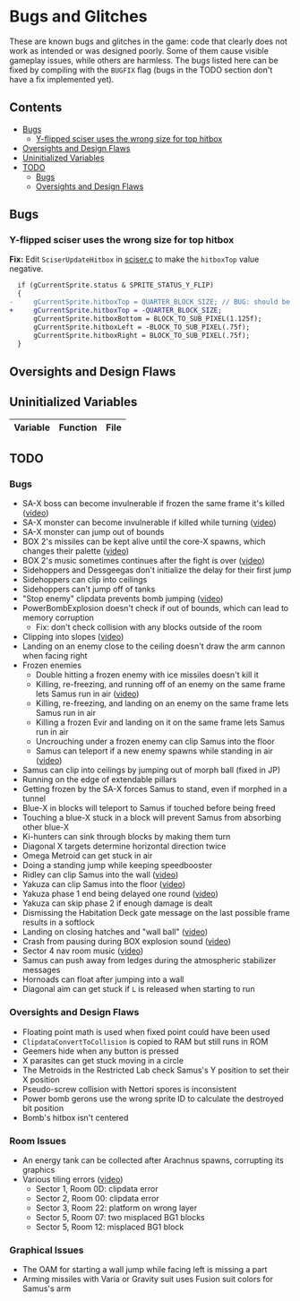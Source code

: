 # Bugs and Glitches
These are known bugs and glitches in the game: code that clearly does not work as intended or was designed poorly. Some of them cause visible gameplay issues, while others are harmless. The bugs listed here can be fixed by compiling with the `BUGFIX` flag (bugs in the TODO section don't have a fix implemented yet). 


## Contents

- [Bugs](#bugs)
  - [Y-flipped sciser uses the wrong size for top hitbox](#y-flipped-sciser-uses-the-wrong-size-for-top-hitbox)
- [Oversights and Design Flaws](#oversights-and-design-flaws)
- [Uninitialized Variables](#uninitialized-variables)
- [TODO](#todo)
  - [Bugs](#bugs-1)
  - [Oversights and Design Flaws](#oversights-and-design-flaws-1)


## Bugs

### Y-flipped sciser uses the wrong size for top hitbox

**Fix:** Edit `SciserUpdateHitbox` in [sciser.c](../src/sprites_AI/sciser.c) to make the `hitboxTop` value negative.

```diff
  if (gCurrentSprite.status & SPRITE_STATUS_Y_FLIP)
  {
-     gCurrentSprite.hitboxTop = QUARTER_BLOCK_SIZE; // BUG: should be -QUARTER_BLOCK_SIZE
+     gCurrentSprite.hitboxTop = -QUARTER_BLOCK_SIZE;
      gCurrentSprite.hitboxBottom = BLOCK_TO_SUB_PIXEL(1.125f);
      gCurrentSprite.hitboxLeft = -BLOCK_TO_SUB_PIXEL(.75f);
      gCurrentSprite.hitboxRight = BLOCK_TO_SUB_PIXEL(.75f); 
  }
```

## Oversights and Design Flaws


## Uninitialized Variables

| Variable | Function | File |
|----------|----------|------|


## TODO

### Bugs

- SA-X boss can become invulnerable if frozen the same frame it's killed ([video](https://clips.twitch.tv/WealthyOpenFriseeAllenHuhu-jjY1Gm9_VoWQO928))
- SA-X monster can become invulnerable if killed while turning ([video](https://www.youtube.com/watch?v=2jdfxKUpugE))
- SA-X monster can jump out of bounds
- BOX 2's missiles can be kept alive until the core-X spawns, which changes their palette ([video](https://www.youtube.com/watch?v=_n4L5rAxI7s))
- BOX 2's music sometimes continues after the fight is over ([video](https://clips.twitch.tv/RefinedMushyPidgeonTinyFace-sKOop5aGrK66NnNo))
- Sidehoppers and Dessgeegas don't initialize the delay for their first jump
- Sidehoppers can clip into ceilings
- Sidehoppers can't jump off of tanks
- "Stop enemy" clipdata prevents bomb jumping ([video](https://www.youtube.com/watch?v=0rtuPdS8CFY))
- PowerBombExplosion doesn't check if out of bounds, which can lead to memory corruption
  - Fix: don't check collision with any blocks outside of the room
- Clipping into slopes ([video](https://www.youtube.com/watch?v=OGtZYyUtl8s))
- Landing on an enemy close to the ceiling doesn't draw the arm cannon when facing right
- Frozen enemies
  - Double hitting a frozen enemy with ice missiles doesn't kill it
  - Killing, re-freezing, and running off of an enemy on the same frame lets Samus run in air ([video](https://www.youtube.com/watch?v=mjApFImfno0))
  - Killing, re-freezing, and landing on an enemy on the same frame lets Samus run in air
  - Killing a frozen Evir and landing on it on the same frame lets Samus run in air
  - Uncrouching under a frozen enemy can clip Samus into the floor
  - Samus can teleport if a new enemy spawns while standing in air ([video](https://www.youtube.com/watch?v=wffdvlwJknQ))
- Samus can clip into ceilings by jumping out of morph ball (fixed in JP)
- Running on the edge of extendable pillars
- Getting frozen by the SA-X forces Samus to stand, even if morphed in a tunnel
- Blue-X in blocks will teleport to Samus if touched before being freed
- Touching a blue-X stuck in a block will prevent Samus from absorbing other blue-X
- Ki-hunters can sink through blocks by making them turn
- Diagonal X targets determine horizontal direction twice
- Omega Metroid can get stuck in air
- Doing a standing jump while keeping speedbooster
- Ridley can clip Samus into the wall ([video](https://www.youtube.com/watch?v=g4RWuOPvDCw))
- Yakuza can clip Samus into the floor ([video](https://www.youtube.com/watch?v=lPIJYAXpOr4))
- Yakuza phase 1 end being delayed one round ([video](https://www.twitch.tv/videos/63605160))
- Yakuza can skip phase 2 if enough damage is dealt
- Dismissing the Habitation Deck gate message on the last possible frame results in a softlock
- Landing on closing hatches and "wall ball" ([video](https://www.youtube.com/watch?v=KJHS8bEsmXU))
- Crash from pausing during BOX explosion sound ([video](https://www.youtube.com/watch?v=z41Vk9o-mqo))
- Sector 4 nav room music ([video](https://www.youtube.com/watch?v=Crqrie5hKcs))
- Samus can push away from ledges during the atmospheric stabilizer messages
- Hornoads can float after jumping into a wall
- Diagonal aim can get stuck if `L` is released when starting to run

### Oversights and Design Flaws

- Floating point math is used when fixed point could have been used
- `ClipdataConvertToCollision` is copied to RAM but still runs in ROM
- Geemers hide when any button is pressed
- X parasites can get stuck moving in a circle
- The Metroids in the Restricted Lab check Samus's Y position to set their X position
- Pseudo-screw collision with Nettori spores is inconsistent
- Power bomb gerons use the wrong sprite ID to calculate the destroyed bit position
- Bomb's hitbox isn't centered

### Room Issues
- An energy tank can be collected after Arachnus spawns, corrupting its graphics
- Various tiling errors ([video](https://www.youtube.com/watch?v=QKz8VtmCCrE))
  - Sector 1, Room 0D: clipdata error
  - Sector 2, Room 00: clipdata error
  - Sector 3, Room 22: platform on wrong layer
  - Sector 5, Room 07: two misplaced BG1 blocks
  - Sector 5, Room 12: misplaced BG1 block

### Graphical Issues
- The OAM for starting a wall jump while facing left is missing a part
- Arming missiles with Varia or Gravity suit uses Fusion suit colors for Samus's arm
